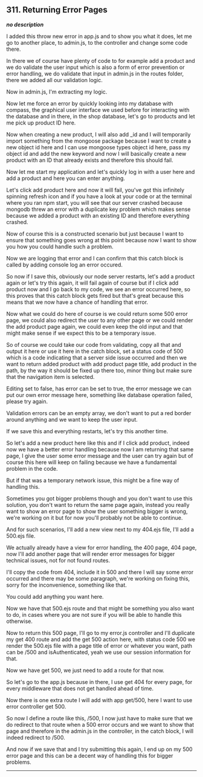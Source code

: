 ## 311. Returning Error Pages

<strong><em>no description</em></strong>

I added this throw new error in app.js and to show you what it does, let me go
to another place, to admin.js, to the controller and change some code there. 

In there we of course have plenty of code to for example add a product and we do
validate the user input which is also a form of error prevention or error
handling, we do validate that input in admin.js in the routes folder, there we
added all our validation logic. 

Now in admin.js, I'm extracting my logic. 

Now let me force an error by quickly looking into my database with compass, the
graphical user interface we used before for interacting with the database and in
there, in the shop database, let's go to products and let me pick up product ID
here. 

Now when creating a new product, I will also add _id and I will temporarily
import something from the mongoose package because I want to create a new object
id here and I can use mongoose types object id here, pass my object id and add
the new keyword and now I will basically create a new product with an ID that
already exists and therefore this should fail. 

Now let me start my application and let's quickly log in with a user here and
add a product and here you can enter anything. 

Let's click add product here  and now it will fail, you've got this infinitely
spinning refresh icon and if you have a look at your code or at the terminal
where you ran npm start, you will see that our server crashed because mongodb
threw an error with a duplicate key problem which makes sense because we added a
product with an existing ID and therefore everything crashed. 

Now of course this is a constructed scenario but just because I want to ensure
that something goes wrong at this point because now I want to show you how you
could handle such a problem. 

Now we are logging that error and I can confirm that this catch block is called
by adding console log an error occured. 

So now if I save this, obviously our node server restarts, let's add a product
again or let's try this again, it will fail again of course but if I click add
product now and I go back to my code, we see an error occurred here, so this
proves that this catch block gets fired but that's great because this means that
we now have a chance of handling that error. 

Now what we could do here of course is we could return some 500 error page, we
could also redirect the user to any other page or we could render the add
product page again, we could even keep the old input and that might make sense
if we expect this to be a temporary issue. 

So of course we could take our code from validating, copy all that and output it
here or  use it here in the catch block, set a status code of 500 which is a
code indicating that a server side issue occurred and then we want to return
added product with add product page title, add product in the path, by the way
it should be fixed up there too, minor thing but make sure that the navigation
item is selected. 

Editing set to false, has error can be set to true, the error message we can put
our own error message here, something like database operation failed, please try
again. 

Validation errors can be an empty array, we don't want to put a red border
around anything and we want to keep the user input. 

If we save this and everything restarts, let's try this another time. 

So let's add a new product here like this and if I click add product, indeed now
we have a better error handling because now I am returning that same page, I
give the user some error message and the user can try again but of course this
here will keep on failing because we have a fundamental problem in the code. 

But if that was a temporary network issue, this might be a fine way of handling
this. 

Sometimes you got bigger problems though and you don't want to use this
solution, you don't want to return the same page again, instead you really want
to show an error page to show the user something bigger is wrong, we're working
on it but for now you'll probably not be able to continue. 

And for such scenarios, I'll add a new view next to my 404.ejs file, I'll add a
500.ejs file. 

We actually already have a view for error handling, the 400 page, 404 page, now
I'll add another page that will render error messages for bigger technical
issues, not for not found routes. 

I'll copy the code from 404, include it in 500 and there I will say some error
occurred and there may be some paragraph, we're working on fixing this, sorry
for the inconvenience, something like that. 

You could add anything you want here. 

Now we have that 500.ejs route and that might be something you also want to do,
in cases where you are not sure if you will be able to handle this otherwise. 

Now to return this 500 page, I'll go to my error.js controller and I'll
duplicate my get 400 route and add the get 500 action here, with status code 500
we render the 500.ejs file with a page title of error or whatever you want, path
can be /500 and  isAuthenticated, yeah we use our session information for that. 

Now we have get 500, we just need to add a route for that now. 

So let's go to the app.js because in there, I use get 404 for every page, for
every middleware that does not get handled ahead of time. 

Now there is one extra route I will add with app get/500, here I want to use
error controller get 500. 

So now I define a route like this, /500, I now just have to make sure that we do
redirect to that route when a 500 error occurs and we want to show that page and
therefore in the admin.js in the controller, in the catch block, I will indeed
redirect to /500. 

And now if we save that and I try submitting this again, I end up on my 500
error page and this can be a decent way of handling this for bigger problems. 

---